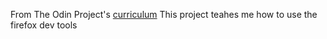 From The Odin Project's [curriculum](http://www.theodinproject.com/courses/web-development-101/lessons/html-css)
This project teahes me how to use the firefox dev tools
